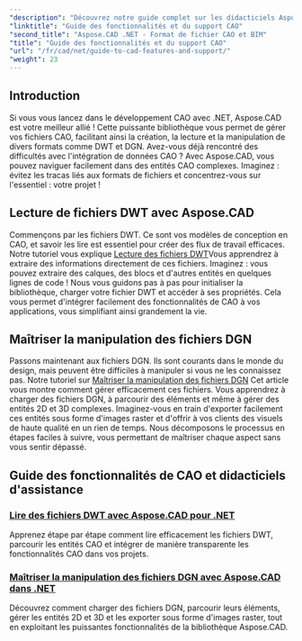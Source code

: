 ```yaml
---
"description": "Découvrez notre guide complet sur les didacticiels Aspose.CAD pour .NET, parfaits pour les développeurs cherchant à améliorer leur logiciel avec des fonctionnalités de CAO."
"linktitle": "Guide des fonctionnalités et du support CAO"
"second_title": "Aspose.CAD .NET - Format de fichier CAO et BIM"
"title": "Guide des fonctionnalités et du support CAO"
"url": "/fr/cad/net/guide-to-cad-features-and-support/"
"weight": 23
---
```


## Introduction

Si vous vous lancez dans le développement CAO avec .NET, Aspose.CAD est votre meilleur allié ! Cette puissante bibliothèque vous permet de gérer vos fichiers CAO, facilitant ainsi la création, la lecture et la manipulation de divers formats comme DWT et DGN. Avez-vous déjà rencontré des difficultés avec l'intégration de données CAO ? Avec Aspose.CAD, vous pouvez naviguer facilement dans des entités CAO complexes. Imaginez : évitez les tracas liés aux formats de fichiers et concentrez-vous sur l'essentiel : votre projet !

## Lecture de fichiers DWT avec Aspose.CAD

Commençons par les fichiers DWT. Ce sont vos modèles de conception en CAO, et savoir les lire est essentiel pour créer des flux de travail efficaces. Notre tutoriel vous explique [Lecture des fichiers DWT](./read-dwt-files/)Vous apprendrez à extraire des informations directement de ces fichiers. Imaginez : vous pouvez extraire des calques, des blocs et d'autres entités en quelques lignes de code ! Nous vous guidons pas à pas pour initialiser la bibliothèque, charger votre fichier DWT et accéder à ses propriétés. Cela vous permet d'intégrer facilement des fonctionnalités de CAO à vos applications, vous simplifiant ainsi grandement la vie.

## Maîtriser la manipulation des fichiers DGN

Passons maintenant aux fichiers DGN. Ils sont courants dans le monde du design, mais peuvent être difficiles à manipuler si vous ne les connaissez pas. Notre tutoriel sur [Maîtriser la manipulation des fichiers DGN](./mastering-dgn-file-manipulation/) Cet article vous montre comment gérer efficacement ces fichiers. Vous apprendrez à charger des fichiers DGN, à parcourir des éléments et même à gérer des entités 2D et 3D complexes. Imaginez-vous en train d'exporter facilement ces entités sous forme d'images raster et d'offrir à vos clients des visuels de haute qualité en un rien de temps. Nous décomposons le processus en étapes faciles à suivre, vous permettant de maîtriser chaque aspect sans vous sentir dépassé.

## Guide des fonctionnalités de CAO et didacticiels d'assistance
### [Lire des fichiers DWT avec Aspose.CAD pour .NET](./read-dwt-files/)
Apprenez étape par étape comment lire efficacement les fichiers DWT, parcourir les entités CAO et intégrer de manière transparente les fonctionnalités CAO dans vos projets.
### [Maîtriser la manipulation des fichiers DGN avec Aspose.CAD dans .NET](./mastering-dgn-file-manipulation/)
Découvrez comment charger des fichiers DGN, parcourir leurs éléments, gérer les entités 2D et 3D et les exporter sous forme d'images raster, tout en exploitant les puissantes fonctionnalités de la bibliothèque Aspose.CAD.